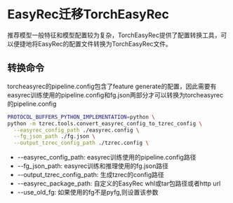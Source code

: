 # EasyRec迁移TorchEasyRec

推荐模型一般特征和模型配置较为复杂，TorchEasyRec提供了配置转换工具，可以便捷地将EasyRec的配置文件转换为TorchEasyRec文件。

## 转换命令

torcheasyrec的pipeline.config包含了feature generate的配置，因此需要有easyrec训练使用的pipeline.config和fg.json两部分才可以转换为torcheasyrec的pipeline.config

```bash
PROTOCOL_BUFFERS_PYTHON_IMPLEMENTATION=python \
python -m tzrec.tools.convert_easyrec_config_to_tzrec_config \
  --easyrec_config_path ./easyrec.config \
  --fg_json_path ./fg.json \
  --output_tzrec_config_path ./tzrec.config \
```

- --easyrec_config_path: easyrec训练使用的pipeline.config路径
- --fg_json_path: easyrec训练和推理使用的fg.json路径
- --output_tzrec_config_path: 生成tzrec的config路径
- --easyrec_package_path: 自定义的EasyRec whl或tar包路径或者http url
- --use_old_fg: 如果使用的fg不是pyfg,则设置该参数
